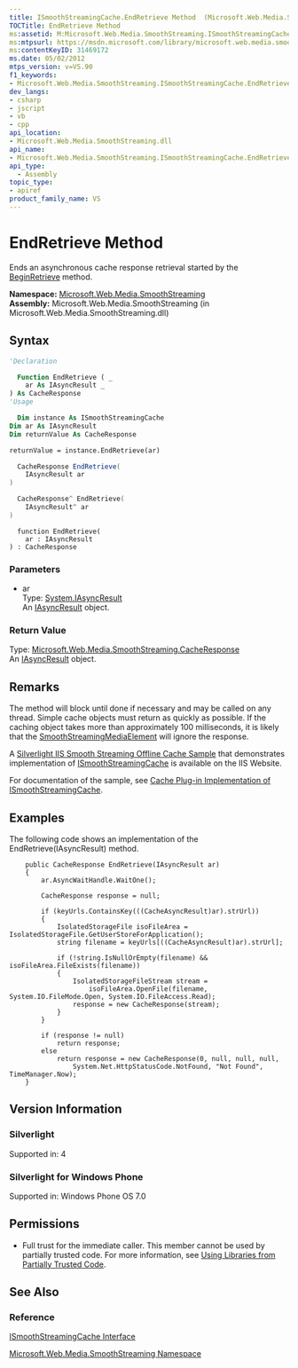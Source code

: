 ```yaml
---
title: ISmoothStreamingCache.EndRetrieve Method  (Microsoft.Web.Media.SmoothStreaming)
TOCTitle: EndRetrieve Method
ms:assetid: M:Microsoft.Web.Media.SmoothStreaming.ISmoothStreamingCache.EndRetrieve(System.IAsyncResult)
ms:mtpsurl: https://msdn.microsoft.com/library/microsoft.web.media.smoothstreaming.ismoothstreamingcache.endretrieve(v=VS.90)
ms:contentKeyID: 31469172
ms.date: 05/02/2012
mtps_version: v=VS.90
f1_keywords:
- Microsoft.Web.Media.SmoothStreaming.ISmoothStreamingCache.EndRetrieve
dev_langs:
- csharp
- jscript
- vb
- cpp
api_location:
- Microsoft.Web.Media.SmoothStreaming.dll
api_name:
- Microsoft.Web.Media.SmoothStreaming.ISmoothStreamingCache.EndRetrieve
api_type:
  - Assembly
topic_type:
- apiref
product_family_name: VS
---
```


# EndRetrieve Method

Ends an asynchronous cache response retrieval started by the [BeginRetrieve](ismoothstreamingcache-beginretrieve-method-microsoft-web-media-smoothstreaming_1.md) method.

**Namespace:**  [Microsoft.Web.Media.SmoothStreaming](microsoft-web-media-smoothstreaming-namespace_1.md)  
**Assembly:**  Microsoft.Web.Media.SmoothStreaming (in Microsoft.Web.Media.SmoothStreaming.dll)

## Syntax

```vb
'Declaration

  Function EndRetrieve ( _
    ar As IAsyncResult _
) As CacheResponse
'Usage

  Dim instance As ISmoothStreamingCache
Dim ar As IAsyncResult
Dim returnValue As CacheResponse

returnValue = instance.EndRetrieve(ar)
```

```csharp
  CacheResponse EndRetrieve(
    IAsyncResult ar
)
```

```cpp
  CacheResponse^ EndRetrieve(
    IAsyncResult^ ar
)
```

```jscript
  function EndRetrieve(
    ar : IAsyncResult
) : CacheResponse
```

### Parameters

  - ar  
    Type: [System.IAsyncResult](https://msdn.microsoft.com/library/ft8a6455)  
    An [IAsyncResult](https://msdn.microsoft.com/library/ft8a6455) object.  

### Return Value

Type: [Microsoft.Web.Media.SmoothStreaming.CacheResponse](cacheresponse-class-microsoft-web-media-smoothstreaming_1.md)  
An [IAsyncResult](https://msdn.microsoft.com/library/ft8a6455) object.  

## Remarks

The method will block until done if necessary and may be called on any thread. Simple cache objects must return as quickly as possible. If the caching object takes more than approximately 100 milliseconds, it is likely that the [SmoothStreamingMediaElement](smoothstreamingmediaelement-class-microsoft-web-media-smoothstreaming_1.md) will ignore the response.

A [Silverlight IIS Smooth Streaming Offline Cache Sample](http://www.iis.net/community/default.aspx?tabid=34&g=6&i=2013) that demonstrates implementation of [ISmoothStreamingCache](ismoothstreamingcache-interface-microsoft-web-media-smoothstreaming_1.md) is available on the IIS Website.

For documentation of the sample, see [Cache Plug-in Implementation of ISmoothStreamingCache](cache-plug-in-implementation-of-ismoothstreamingcache_1.md).

## Examples

The following code shows an implementation of the EndRetrieve(IAsyncResult) method.

``` 
    public CacheResponse EndRetrieve(IAsyncResult ar)
    {
        ar.AsyncWaitHandle.WaitOne();

        CacheResponse response = null;

        if (keyUrls.ContainsKey(((CacheAsyncResult)ar).strUrl))
        {
            IsolatedStorageFile isoFileArea = IsolatedStorageFile.GetUserStoreForApplication();
            string filename = keyUrls[((CacheAsyncResult)ar).strUrl];

            if (!string.IsNullOrEmpty(filename) && isoFileArea.FileExists(filename))
            {
                IsolatedStorageFileStream stream = 
                    isoFileArea.OpenFile(filename, System.IO.FileMode.Open, System.IO.FileAccess.Read);
                response = new CacheResponse(stream);                    
            }
        }

        if (response != null)
            return response;
        else
            return response = new CacheResponse(0, null, null, null,
                System.Net.HttpStatusCode.NotFound, "Not Found", TimeManager.Now);
    }
```

## Version Information

### Silverlight

Supported in: 4  

### Silverlight for Windows Phone

Supported in: Windows Phone OS 7.0  

## Permissions

  - Full trust for the immediate caller. This member cannot be used by partially trusted code. For more information, see [Using Libraries from Partially Trusted Code](https://msdn.microsoft.com/library/8skskf63).

## See Also

### Reference

[ISmoothStreamingCache Interface](ismoothstreamingcache-interface-microsoft-web-media-smoothstreaming_1.md)

[Microsoft.Web.Media.SmoothStreaming Namespace](microsoft-web-media-smoothstreaming-namespace_1.md)
